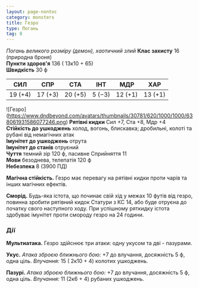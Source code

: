 ```yaml
---
layout: page-nontoc
category: monsters
title: Гезро
type: Погань
tag: 8
---
```


_Погань великого розміру (демон), хаотичний злий_ **Клас захисту** 16 (природна броня)    
**Пункти здоров'я** 136 ( 13к10 + 65)    
**Швидкість** 30 ф

| СИЛ     | СПР     | СТА     | ІНТ    | МДР     | ХАР     |
| ------- | ------- | ------- | ------ | ------- | ------- |
| 19 (+4) | 17 (+3) | 20 (+5) | 5 (−3) | 12 (+1) | 13 (+1) |

!\[Гезро\](https://www.dndbeyond.com/avatars/thumbnails/30781/620/1000/1000/638061931586077246.png) **Рятівні кидки** Сил +7, Ста +8, Мдр +4    
**Стійкість до ушкоджень** холод, вогонь, блискавка; дробильні, колоті та рубані від немагічних атак    
**Імунітет до ушкоджень** отрута    
**Імунітет до станів** отруєний    
**Чуття** темний зір 120 ф, пасивне Сприйняття 11    
**Мови** безоднева, телепатія 120 ф    
**Небезпека** 8 (3900 ПД)

**Магічна стійкість.** Гезро має перевагу на рятівні кидки проти чарів та інших магічних ефектів.    

**Сморід.** Будь-яка істота, що починає свій хід у межах 10 футів від гезро, повинна зробити рятівний кидок Статури з КС 14, або буде отруєна до початку свого наступного ходу. При успішному ряткидку істота здобуває імунітет проти смороду гезро на 24 години.

### Дії
**Мультиатака.** Гезро здійснює три атаки: одну укусом та дві - пазурами.    

**Укус.** _Атака зброєю ближнього бою:_ +7 до влучання, досяжність 5 ф, одна ціль. _Влучання:_ 15 ( 2к10 + 4) колотих ушкоджень.    

**Пазурі.** _Атака зброєю ближнього бою:_ +7 до влучання, досяжність 5 ф, одна ціль. _Влучання:_ 11 (2к6 + 4) рубаних ушкоджень.
